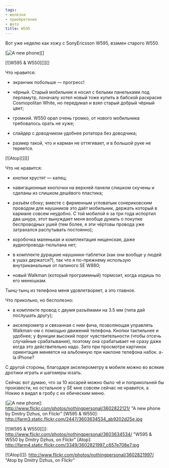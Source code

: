 ```yaml
---
tags:
- железки
- приобретения
- фото
title: W595
---
```


Вот уже неделю как хожу с SonyEricsson W595, взамен старого
W550.

[![A new phone][]][]

[![W595 &amp; W550][]][]

Что нравится:

-   экранчик побольше — прогресс!

-   чёрный. Старый мобильник я носил с белыми панельками под перламутр,
    поначалу хотел новый тоже купить в бабской раскраске Cosmopolitan
    White, но передумал и взял старый добрый чёрный цвет;

-   громкий. W550 орал очень громко, от нового мобильника требовалось
    орать не хуже;

-   слайдер с доводчиком удобнее ротатора без доводчика;

-   размер такой, что и карман не оттягивает, и в большой руке не
    теряется.

[![Atop][]][]

Что не нравится:

-   кнопки хрустят — капец;

-   навигационные кнопочки на верхней панели слишком скучены и сделаны
    из слишком дешёвого пластика;

-   разъём сбоку; вместе с фирменным угловатым сонериковским проводом
    для наушников это даёт мобильник, держать который в кармане совсем
    неудобно. С той мобилой я за три года испортил два шнура, этот
    вынуждает меня вообще думать о покупке беспроводных ушей (тем более,
    я эти чёртовы провода уже затрахался распутывать постоянно);

-   коробочка маленькая и комплектация нищенская, даже
    аудиопровода-тюльпана нет;

-   в комплекте дурацкие наушники-таблетки (как они вообще у людей в
    ушах держатся?), так что я по-прежнему использую внутриканальные от
    папиного SE W880;

-   новый Walkman (который программный) тормозит, когда ходишь по его
    менюшкам.

Тынц-тынц из телефона меня удовлетворяет, а это главное.

Что прикольно, но бесполезно:

-   в комплекте провод с *двумя* разъёмами на 3.5 мм (типа дай послушать
    другу);

-   акселерометр и связанная с ним фича, позволяющая управлять
    Walkman-ом с помощью движений телефона. Кнопки тактильнее и удобнее;
    у функции высокий порог чувствительности (чтобы отсечь случайные
    срабатывания), поэтому она срабатывает не сразу даже когда это
    действительно надо. Зато при просмотре картинок ориентация меняется
    на альбомную при наклоне телефона набок. a-la iPhone?

С другой стороны, благодаря акселерометру в мобиле можно во всякие
дротики играть и шагомеры юзать.

Сейчас вот думаю, что за 10 косарей можно было чё и поприкольней бы
произвести, но остальное у SE мне совсем сейчас не нравится, а Нокию я
видал в гробу с их ебическим меню.

  [A new phone]: http://farm4.static.flickr.com/3374/3602822121_4830c80e9b.jpg

  [![A new phone][]]: http://www.flickr.com/photos/nothingpersonal/3602822121/
    "A new phone by Dmitry Dzhus, on Flickr"
  [W595 &amp; W550]: http://farm3.static.flickr.com/2447/3603634534_ab9202d25e.jpg

  [![W595 &amp; W550][]]: http://www.flickr.com/photos/nothingpersonal/3603634534/
    "W595 &amp; W550 by Dmitry Dzhus, on Flickr"
  [Atop]: http://farm4.static.flickr.com/3349/3602821997_c657e708e7.jpg

  [![Atop][]]: http://www.flickr.com/photos/nothingpersonal/3602821997/
    "Atop by Dmitry Dzhus, on Flickr"
